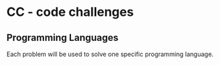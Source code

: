 # CC - code challenges

## Programming Languages

Each problem will be used to solve one specific programming language.
